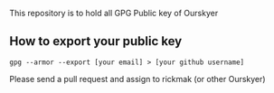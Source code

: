 This repository is to hold all GPG Public key of Ourskyer

## How to export your public key

`gpg --armor --export [your email] > [your github username]`

Please send a pull request and assign to rickmak (or other Ourskyer)

